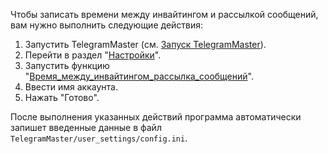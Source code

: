 Чтобы записать времени между инвайтингом и рассылкой сообщений, вам нужно выполнить следующие действия:

1. Запустить TelegramMaster (см. [Запуск TelegramMaster](https://github.com/pyadrus/TelegramMaster/blob/be6a5227cc285e000763645563b2d21c600939f6/docs/%D0%9D%D0%B0%D1%81%D1%82%D1%80%D0%BE%D0%B9%D0%BA%D0%B8_%D0%B8_%D0%BA%D0%BE%D0%BD%D1%84%D0%B8%D0%B3%D1%83%D1%80%D0%B0%D1%86%D0%B8%D1%8F/%D0%97%D0%B0%D0%BF%D1%83%D1%81%D0%BA_TelegramMaster.md)).
2. Перейти в раздел "[Настройки](Настройки.md)".
3. Запустить функцию "[Время_между_инвайтингом_рассылка_сообщений](Время_между_инвайтингом_рассылка_сообщений.md)".
4. Ввести имя аккаунта.
5. Нажать "Готово".

После выполнения указанных действий программа автоматически запишет введенные данные в файл `TelegramMaster/user_settings/config.ini`.

